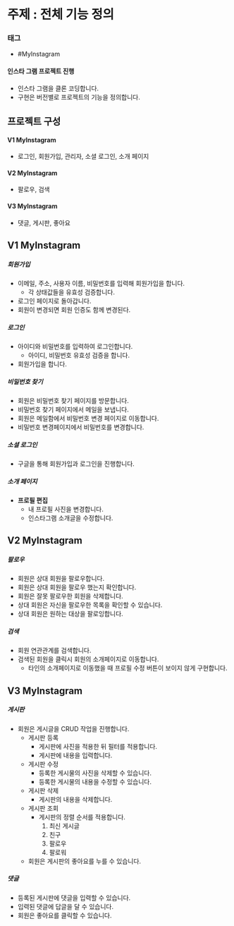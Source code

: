 # 주제 : 전체 기능 정의
### 태그
* #MyInstagram

#### 인스타 그램 프로젝트 진행 
* 인스타 그램을 클론 코딩합니다.
* 구현은 버전별로 프로젝트의 기능을 정의합니다.

## 프로젝트 구성
#### V1 MyInstagram
* 로그인, 회원가입, 관리자, 소셜 로그인, 소개 페이지

#### V2 MyInstagram
* 팔로우, 검색

#### V3 MyInstagram
* 댓글, 게시판, 좋아요

## V1 MyInstagram

##### 회원가입
* 이메일, 주소, 사용자 이름, 비밀번호를 입력해 회원가입을 합니다.
	* 각 상태값들을 유효성 검증합니다.
* 로그인 페이지로 돌아갑니다.
* 회원이 변경되면 회원 인증도 함께 변경된다. 

##### 로그인
* 아이디와 비밀번호를 입력하여 로그인합니다.
	* 아이디, 비밀번호 유효성 검증을 합니다.
* 회원가입을 합니다. 

##### 비밀번호 찾기
* 회원은 비밀번호 찾기 페이지를 방문합니다.
* 비밀번호 찾기 페이지에서 메일을 보냅니다. 
* 회원은 메일함에서 비밀번호 변경 페이지로 이동합니다.
* 비밀번호 변경페이지에서 비밀번호를 변경합니다. 

##### 소셜 로그인
* 구글을 통해 회원가입과 로그인을 진행합니다. 

##### 소개 페이지
* **프로필 편집**
	* 내 프로필 사진을 변경합니다.
	* 인스타그램 소개글을 수정합니다.

## V2 MyInstagram

##### 팔로우
* 회원은 상대 회원을 팔로우합니다.
* 회원은 상대 회원을 팔로우 했는지 확인합니다. 
* 회원은 잘못 팔로우한 회원을 삭제합니다.
* 상대 회원은 자신을 팔로우한 목록을 확인할 수 있습니다. 
* 상대 회원은 원하는 대상을 팔로잉합니다.

##### 검색
* 회원 연관관계를 검색합니다.
* 검색된 회원을 클릭시 회원의 소개페이지로 이동합니다.
  * 타인의 소개페이지로 이동했을 때 프로필 수정 버튼이 보이지 않게 구현합니다.


## V3 MyInstagram

##### 게시판
* 회원은 게시글을 CRUD 작업을 진행합니다.
	*  게시판 등록
		* 게시판에 사진을 적용한 뒤 필터를 적용합니다.
		* 게시판에 내용을 입력합니다.
	* 게시판 수정
		* 등록한 게시물의 사진을 삭제할 수 있습니다.
		* 등록한 게시물의 내용을 수정할 수 있습니다.
	* 게시판 삭제
		* 게시판의 내용을 삭제합니다.
	* 게시판 조회
		* 게시판의 정렬 순서를 적용합니다.
			1. 최신 게시글
			2. 친구
			3. 팔로우
			4. 팔로워
	* 회원은 게시판의 좋아요를 누를 수 있습니다.
	
##### 댓글
* 등록된 게시판에 댓글을 입력할 수 있습니다. 
* 입력된 댓글에 답글을 달 수 있습니다.
* 회원은 좋아요를 클릭할 수 있습니다.



